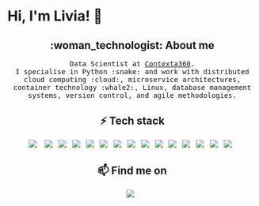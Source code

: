 # Hi, I'm Livia! 👋

<h2  align="center">:woman_technologist: About me</h2>
<p align="center">
  <samp>Data Scientist at <a href="https://contexta360.com/">Contexta360</a>.<br>I specialise in Python :snake: and work with distributed cloud computing :cloud:, microservice architectures, container technology :whale2:, Linux, database management systems, version control, and agile methodologies.
  </samp>
</p>

<h2 align="center">⚡ Tech stack</h2>
<p align="center">
  <img src="https://img.shields.io/badge/Python-3776AB?style=for-the-badge&logo=python&logoColor=white" />&nbsp;&nbsp;&nbsp;
  <img src="https://img.shields.io/badge/JavaScript-F7DF1E?style=for-the-badge&logo=javascript&logoColor=black" />&nbsp;&nbsp;
  <img src="https://img.shields.io/badge/Node.js-43853D?style=for-the-badge&logo=node.js&logoColor=white" />&nbsp;&nbsp;
  <img src="https://img.shields.io/badge/HTML-E34F26?style=for-the-badge&logo=html5&logoColor=white" />&nbsp;&nbsp;
  <img src="https://img.shields.io/badge/CSS-1572B6?&style=for-the-badge&logo=css3&logoColor=white" />&nbsp;&nbsp;
  <img src="https://img.shields.io/badge/Bash-121011?style=for-the-badge&logo=gnu-bash&logoColor=white" />&nbsp;&nbsp;
  <img src="https://img.shields.io/badge/-Linux-FCC624?logo=Linux&style=for-the-badge&logoColor=black" />&nbsp;&nbsp;
  <img src="https://img.shields.io/badge/-Git-F05032?logo=Git&style=for-the-badge&logoColor=white" />&nbsp;&nbsp;
  <img src="https://img.shields.io/badge/-Docker-0db7ed?logo=docker&style=for-the-badge&logoColor=white" />&nbsp;&nbsp;
  <img src="https://img.shields.io/badge/AWS-232F3E?style=for-the-badge&logo=amazon-aws&logoColor=white" />&nbsp;&nbsp;
  <img src="https://img.shields.io/badge/MongoDB-4EA94B?style=for-the-badge&logo=mongodb&logoColor=white" />&nbsp;&nbsp;
  <img src="https://img.shields.io/badge/Elasticsearch-a0c443?style=for-the-badge&logo=elasticsearch&logoColor=white" />&nbsp;&nbsp;
  <img src="https://img.shields.io/badge/-vim-019733?logo=Vim&style=for-the-badge&logoColor=white" />&nbsp;&nbsp;
  <img src="https://img.shields.io/badge/Latex-008080?logo=LaTeX&style=for-the-badge&logoColor=white" />&nbsp;&nbsp;
  <img src="https://img.shields.io/badge/-Overleaf-47A141?logo=Overleaf&style=for-the-badge&logoColor=white" />&nbsp;&nbsp;
</p>

<h2  align="center">📫 Find me on</h2>
<p align="center">
   <a href="https://www.linkedin.com/in/liviakuhn/"><img src="https://img.shields.io/badge/LinkedIn-0077B5?style=for-the-badge&logo=linkedin&logoColor=white" /></a>&nbsp;&nbsp;
</p>
